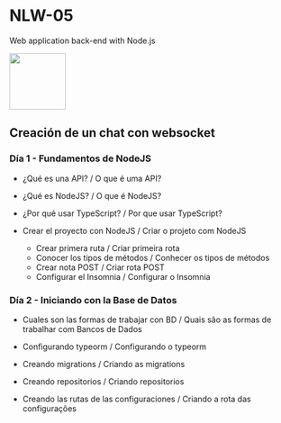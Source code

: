 # NLW-05
Web application back-end with Node.js


<img src="https://user-images.githubusercontent.com/22043269/115386425-bf8d7680-a1af-11eb-91cb-01d7118c6744.jpg" width="100"/>



## Creación de un chat con websocket

### Día 1 - Fundamentos de NodeJS

- ¿Qué es una API? / O que é uma API?

- ¿Qué es NodeJS? / O que é NodeJS?

- ¿Por qué usar TypeScript? / Por que usar TypeScript?

- Crear el proyecto con NodeJS / Criar o projeto com NodeJS

  - Crear primera ruta / Criar primeira rota
  - Conocer los tipos de métodos / Conhecer os tipos de métodos
  - Crear nota POST / Criar rota POST
  - Configurar el Insomnia / Configurar o Insomnia

### Día 2 - Iniciando con la Base de Datos

- Cuales son las formas de trabajar con BD / Quais são as formas de trabalhar com Bancos de Dados

- Configurando typeorm / Configurando o typeorm

- Creando migrations / Criando as migrations

- Creando repositorios / Criando repositorios

- Creando las rutas de las configuraciones / Criando a rota das configuraçôes

